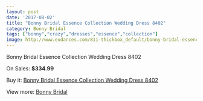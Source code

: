 ```yaml
---
layout: post
date: '2017-08-02'
title: "Bonny Bridal Essence Collection Wedding Dress 8402"
category: Bonny Bridal
tags: ["bonny","crazy","dresses","essence","collection"]
image: http://www.eudances.com/811-thickbox_default/bonny-bridal-essence-collection-wedding-dress-8402.jpg
---
```

Bonny Bridal Essence Collection Wedding Dress 8402

On Sales: **$334.99**
<a href="https://www.eudances.com/en/bonny-bridal/274-bonny-bridal-essence-collection-wedding-dress-8402.html"><amp-img layout="responsive" width="600" height="600" src="//www.eudances.com/811-thickbox_default/bonny-bridal-essence-collection-wedding-dress-8402.jpg" alt="Bonny Bridal Essence Collection Wedding Dress 8402 0" /></a>
<a href="https://www.eudances.com/en/bonny-bridal/274-bonny-bridal-essence-collection-wedding-dress-8402.html"><amp-img layout="responsive" width="600" height="600" src="//www.eudances.com/812-thickbox_default/bonny-bridal-essence-collection-wedding-dress-8402.jpg" alt="Bonny Bridal Essence Collection Wedding Dress 8402 1" /></a>

Buy it: [Bonny Bridal Essence Collection Wedding Dress 8402](https://www.eudances.com/en/bonny-bridal/274-bonny-bridal-essence-collection-wedding-dress-8402.html "Bonny Bridal Essence Collection Wedding Dress 8402")

View more: [Bonny Bridal](https://www.eudances.com/en/3-bonny-bridal "Bonny Bridal")
